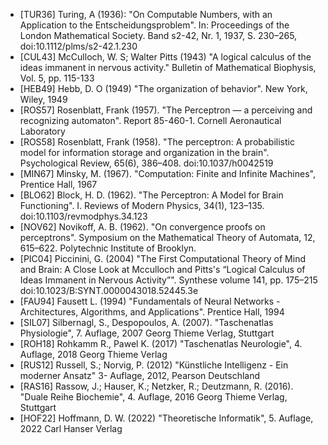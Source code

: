  - [TUR36] Turing, A (1936): "On Computable Numbers, with an Application to the Entscheidungsproblem". In: Proceedings of the London Mathematical Society. Band s2-42, Nr. 1, 1937, S. 230–265, doi:10.1112/plms/s2-42.1.230
 - [CUL43] McCulloch, W. S; Walter Pitts (1943) "A logical calculus of the ideas immanent in nervous activity." Bulletin of Mathematical Biophysis, Vol. 5, pp. 115-133
 - [HEB49] Hebb, D. O (1949) "The organization of behavior". New York, Wiley, 1949
 - [ROS57] Rosenblatt, Frank (1957). "The Perceptron — a perceiving and recognizing automaton". Report 85-460-1. Cornell Aeronautical Laboratory
 - [ROS58] Rosenblatt, Frank (1958). "The perceptron: A probabilistic model for information storage and organization in the brain". Psychological Review, 65(6), 386–408. doi:10.1037/h0042519
 - [MIN67] Minsky, M. (1967). "Computation: Finite and Infinite Machines", Prentice Hall, 1967
 - [BLO62] Block, H. D. (1962). "The Perceptron: A Model for Brain Functioning". I. Reviews of Modern Physics, 34(1), 123–135. doi:10.1103/revmodphys.34.123
 - [NOV62] Novikoff, A. B. (1962). "On convergence proofs on perceptrons". Symposium on the Mathematical Theory of Automata, 12, 615–622. Polytechnic Institute of Brooklyn.
 - [PIC04] Piccinini, G. (2004) "The First Computational Theory of Mind and Brain: A Close Look at Mcculloch and Pitts's “Logical Calculus of Ideas Immanent in Nervous Activity”". Synthese volume 141, pp. 175–215 doi:10.1023/B:SYNT.0000043018.52445.3e 
 - [FAU94] Fausett L. (1994) "Fundamentals of Neural Networks - Architectures, Algorithms, and Applications". Prentice Hall, 1994
 - [SIL07] Silbernagl, S., Despopoulos, A. (2007). "Taschenatlas Physiologie", 7. Auflage, 2007 Georg Thieme Verlag, Stuttgart
 - [ROH18]  Rohkamm R., Pawel K. (2017) "Taschenatlas Neurologie", 4. Auflage, 2018 Georg Thieme Verlag
 - [RUS12] Russell, S.; Norvig, P. (2012) "Künstliche Intelligenz - Ein moderner Ansatz" 3- Auflage, 2012, Pearson Deutschland
 - [RAS16] Rassow, J.; Hauser, K.; Netzker, R.; Deutzmann, R. (2016). "Duale Reihe Biochemie", 4. Auflage, 2016 Georg Thieme Verlag, Stuttgart
 - [HOF22] Hoffmann, D. W. (2022) "Theoretische Informatik", 5. Auflage, 2022 Carl Hanser Verlag